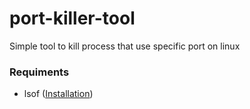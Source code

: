 # port-killer-tool

Simple tool to kill process that use specific port on linux

### Requiments
* lsof ([Installation](https://landoflinux.com/linux_lsof_command_examples.html#:~:text=How%20to%20Install%20lsof%20on%20Ubuntu%2FDebian%20systems&text=The%20%22sudo%20apt%20update%22%20command,%22lsof%20%2Dv%22%20command.))
